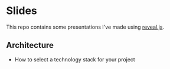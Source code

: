 # Slides

This repo contains some presentations I've made using [reveal.js](https://revealjs.com/).

## Architecture

- How to select a technology stack for your project
